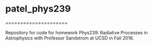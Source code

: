 # patel_phys239
=====================


Repository for code for homework Phys239: Radiative Processes in Astrophysics with Professor Sandstrom at UCSD in Fall 2016.
